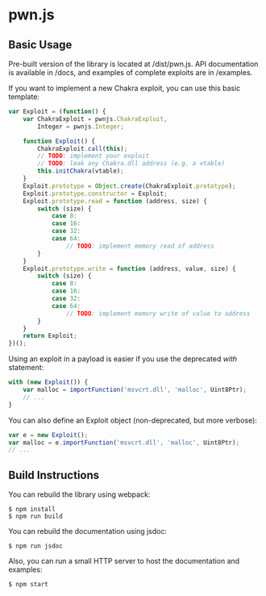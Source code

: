 # pwn.js

## Basic Usage

Pre-built version of the library is located at /dist/pwn.js. API documentation is available in /docs, and examples of complete exploits are in /examples.

If you want to implement a new Chakra exploit, you can use this basic template:

```js
var Exploit = (function() {
    var ChakraExploit = pwnjs.ChakraExploit,
        Integer = pwnjs.Integer;

    function Exploit() {
        ChakraExploit.call(this);
        // TODO: implement your exploit
        // TODO: leak any Chakra.dll address (e.g. a vtable)
        this.initChakra(vtable);
    }
    Exploit.prototype = Object.create(ChakraExploit.prototype);
    Exploit.prototype.constructor = Exploit;
    Exploit.prototype.read = function (address, size) {
        switch (size) {
            case 8:
            case 16:
            case 32:
            case 64:
                // TODO: implement memory read of address
        }
    }
    Exploit.prototype.write = function (address, value, size) {
        switch (size) {
            case 8:
            case 16:
            case 32:
            case 64:
                // TODO: implement memory write of value to address
        }
    }
    return Exploit;
})();
```

Using an exploit in a payload is easier if you use the deprecated _with_ statement:

```js
with (new Exploit()) {
    var malloc = importFunction('msvcrt.dll', 'malloc', Uint8Ptr);
    // ...
}
```

You can also define an Exploit object (non-deprecated, but more verbose):

```js
var e = new Exploit();
var malloc = e.importFunction('msvcrt.dll', 'malloc', Uint8Ptr);
// ...
```

## Build Instructions

You can rebuild the library using webpack:

```
$ npm install
$ npm run build
```

You can rebuild the documentation using jsdoc:

```
$ npm run jsdoc
```

Also, you can run a small HTTP server to host the documentation and examples:

```
$ npm start
```
